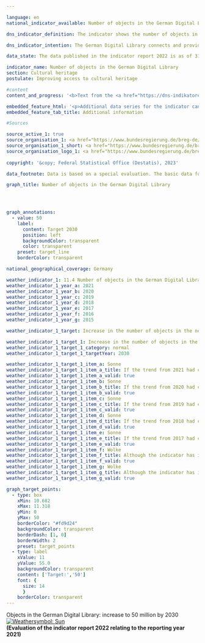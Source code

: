 ```yaml
---

language: en        
national_indicator_available: Number of objects in the German Digital Library        

dns_indicator_definition: The indicator shows the number of objects in the network of the German Digital Library, or Deutsche Digitale Bibliothek (<abbr title="German Digital Library" tabindex="0">DDB</abbr>).        

dns_indicator_intention: The German Digital Library connects and provides online access in one place to the digital holdings of Germany’s cultural institutions and repositories of learning. It thereby makes them easily accessible, in an up-to-date manner, to scholars and anyone else interested in culture. As such, the indicator is a useful gauge of the extent to which our shared heritage of culture and learning has been rendered digitally accessible in Germany. The goal is to increase the number of objects available via the German Digital Library to 50&nbsp;million by 2030.        

data_state: The data published in the indicator report 2022 is as of 31 October 2022. The data shown on this platform is updated regularly, so that more current data may be available online than published in the <a href="https://dns-indikatoren.de/en/publications_reports/">indicator report 2022</a>.        

indicator_name: Number of objects in the German Digital Library        
section: Cultural heritage        
postulate: Improving access to cultural heritage        

#content         
content_and_progress: '<b>Text from the <a href="https://dns-indikatoren.de/en/publications_reports/">Indicator Report 2022&nbsp;</a></b><br><br>The German Digital Library is a platform created to connect the digital holdings of institutions like archives, libraries and museums. It is managed by a network of such repositories of culture and learning from the Federal Government, the Länder and local-authorities. <br><br>It is jointly funded by the Federal Government and the Länder. Most of the digital materials are held not by the German Digital Library itself but by partner institutions, while the <abbr title="German Digital Library" tabindex="0">DDB</abbr> only hosts links to those objects. The partner institutions are responsible for the stability of the connection. As of May 2020, the number of partner institutions making data available for the German Digital Library had reached 448. The majority are museums or archives&nbsp;–&nbsp;183&nbsp;and 174&nbsp;of them respectively.<br><br>The German Digital Library online platform has been accessible since 2012, at which point it hosted links to 5.6&nbsp;million objects. By the middle of 2022, that number had risen to 42.3&nbsp;million. If the trend continues as it has to date, the target of 50&nbsp;million by 2030&nbsp;could be achieved. Some of the objects made available by libraries may repeat the same content; for example, two libraries might post links in the German Digital Library to the same edition of a book. In such cases, the two links are counted separately.<br><br>Since 2015, it has been possible to differentiate between objects with and without digitised media. For those with digitised content, the German Digital Library link gives direct access to the digitised reproduction of the book, certificate, painting or other object in question. For objects without digitised media, on the other hand, the links lead only to information about them. The link pertaining to a painting, for instance, will provide information about who painted it, what year it is from and where it is kept. Objects with digitised media thus provide a good deal more information than those for which only metadata are made available.<br><br>There were 6.3&nbsp;million objects with digitised media at the end of 2015, rising to 14.9&nbsp;million by the middle of 2022. Objects with digitised media also increased as a proportion of all the objects linked to in the German Digital Library, rising from around 34.5&nbsp;% in 2015&nbsp;to around 35.2&nbsp;% by mid-2022. At the end of the first half of 2022, the majority of digitised objects available via the Library were texts (61.8&nbsp;%), followed by pictures (34.9&nbsp;%) and other media (2.8&nbsp;%). In contrast, audio and video recordings made up only a very small proportion of digitised Library objects, at 0.3&nbsp;% and 0.2&nbsp;% respectively.'        

embedded_feature_html: '<p>Additional data series for the indicator can be found <a href="https://dnsTestEnvironment.github.io/dns-indicators/public/AddInfos/en/11_4.pdf" target="_blank" >here</a>.</p><br><small>Note: You can display the PDF document directly in your browser or download the PDF document and open it with a PDF reader of your choice. We will be happy to advise you.</small>'
embedded_feature_tab_title: Additional information        

#Sources        

source_active_1: true
source_organisation_1: <a href="https://www.bundesregierung.de/breg-de/bundesregierung/staatsministerin-fuer-kultur-und-medien" target="_blank" onclick="return confirm_alert('the Federal Government Commissioner for Culture and the Media', 'En')">Federal Government Commissioner for Culture and the Media</a>
source_organisation_1_short: <a href="https://www.bundesregierung.de/breg-de/bundesregierung/staatsministerin-fuer-kultur-und-medien" target="_blank" onclick="return confirm_alert('the Federal Government Commissioner for Culture and the Media', 'En')">Federal Government Commissioner for Culture and the Media</a>
source_organisation_logo_1: <a href="https://www.bundesregierung.de/breg-de/bundesregierung/staatsministerin-fuer-kultur-und-medien" target="_blank" onclick="return confirm_alert('the Federal Government Commissioner for Culture and the Media', 'En')"><img src="https://dnsTestEnvironment.github.io/dns-indicators/public/OrgImgEn/bkm.png" alt="Federal Government Commissioner for Culture and the Media" title=" Click here to visit the homepage of the organizationFederal Government Commissioner for Culture and the Media" style="height:60px; width:148px; border:transparent"/></a>
        
copyright: '&copy; Federal Statistical Office (Destatis), 2023'        

data_footnote: Data is based on a special evaluation. The basic data for this is publicly available.        

graph_title: Number of objects in the German Digital Library        

        


graph_annotations:
  - value: 50
    label:
      content: Target 2030
      position: left
      backgroundColor: transparent
      color: transparent
    preset: target_line
    borderColor: transparent                

national_geographical_coverage: Germany        

weather_indicator_1: 11.4 Number of objects in the German Digital Library
weather_indicator_1_year_a: 2021
weather_indicator_1_year_b: 2020
weather_indicator_1_year_c: 2019
weather_indicator_1_year_d: 2018
weather_indicator_1_year_e: 2017
weather_indicator_1_year_f: 2016
weather_indicator_1_year_g: 2015

weather_indicator_1_target: Increase in the number of objects in the network of the German Digital Library to 50&nbsp;million by 2030

weather_indicator_1_target_1: Increase in the number of objects in the network of the German Digital Library to 50&nbsp;million by 2030
weather_indicator_1_target_1_category: normal
weather_indicator_1_target_1_targetYear: 2030

weather_indicator_1_target_1_item_a: Sonne
weather_indicator_1_target_1_item_a_title: If the trend from 2021 had continued, the target value would have been reached or missed by less than 5% of the difference between the target value and the value at that time.
weather_indicator_1_target_1_item_a_valid: true
weather_indicator_1_target_1_item_b: Sonne
weather_indicator_1_target_1_item_b_title: If the trend from 2020 had continued, the target value would have been reached or missed by less than 5% of the difference between the target value and the value at that time.
weather_indicator_1_target_1_item_b_valid: true
weather_indicator_1_target_1_item_c: Sonne
weather_indicator_1_target_1_item_c_title: If the trend from 2019 had continued, the target value would have been reached or missed by less than 5% of the difference between the target value and the value at that time.
weather_indicator_1_target_1_item_c_valid: true
weather_indicator_1_target_1_item_d: Sonne
weather_indicator_1_target_1_item_d_title: If the trend from 2018 had continued, the target value would have been reached or missed by less than 5% of the difference between the target value and the value at that time.
weather_indicator_1_target_1_item_d_valid: true
weather_indicator_1_target_1_item_e: Sonne
weather_indicator_1_target_1_item_e_title: If the trend from 2017 had continued, the target value would have been reached or missed by less than 5% of the difference between the target value and the value at that time.
weather_indicator_1_target_1_item_e_valid: true
weather_indicator_1_target_1_item_f: Wolke
weather_indicator_1_target_1_item_f_title: Although the indicator has in 2016 been moving in the desired direction toward the target, if the trend had to continued, the target would have been missed in the target year by more than 20% of the difference between the target value and the value at that time.
weather_indicator_1_target_1_item_f_valid: true
weather_indicator_1_target_1_item_g: Wolke
weather_indicator_1_target_1_item_g_title: Although the indicator has in 2015 been moving in the desired direction toward the target, if the trend had to continued, the target would have been missed in the target year by more than 20% of the difference between the target value and the value at that time.
weather_indicator_1_target_1_item_g_valid: true        

graph_target_points:
  - type: box
    xMin: 10.682
    xMax: 11.318
    yMin: 0
    yMax: 50
    borderColor: "#fd9d24"
    backgroundColor: transparent
    borderDash: [1, 0]
    borderWidth: 2
    preset: target_points
  - type: label
    xValue: 11
    yValue: 55.0
    backgroundColor: transparent
    content: ['Target:','50']
    font: {
      size: 14
      }
    borderColor: transparent        
---
```



<div>
  <div class="my-header">
    <label class="default">Objects in the German Digital Library: increase to 50&nbsp;million by 2030
      <a href="https://dnsTestEnvironment.github.io/dns-indicators/en/status"><img src="https://sdg-indikatoren.de/public/Wettersymbole/Sonne.png" title="If the trend from 2021 had continued, the target value would have been reached or missed by less than 5% of the difference between the target value and the value at that time." alt="Weathersymbol: Sun"/>
      </a>
    </label>
  </div>
</div>
<div class="my-header-note">
  <label class="default"><b>(Evaluation of the indicator report 2022 relating to the reporting year 2021)
  </b></label>
</div>